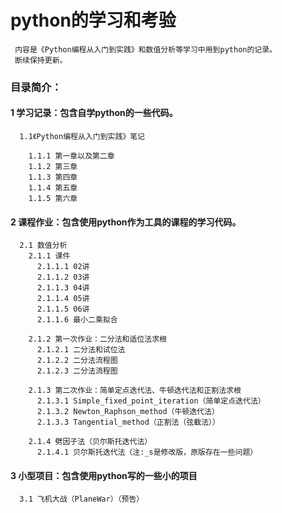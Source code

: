 # **python的学习和考验**
     内容是《Python编程从入门到实践》和数值分析等学习中用到python的记录。
     断续保持更新。
     

### 目录简介：
#### 1 学习记录：包含自学python的一些代码。
      1.1《Python编程从入门到实践》笔记
      
        1.1.1 第一章以及第二章
        1.1.2 第三章
        1.1.3 第四章
        1.1.4 第五章
        1.1.5 第六章
        
#### 2 课程作业：包含使用python作为工具的课程的学习代码。
      2.1 数值分析
        2.1.1 课件
          2.1.1.1 02讲
          2.1.1.2 03讲
          2.1.1.3 04讲
          2.1.1.4 05讲
          2.1.1.5 06讲
          2.1.1.6 最小二乘拟合
          
        2.1.2 第一次作业：二分法和适位法求根
          2.1.2.1 二分法和试位法
          2.1.2.2 二分法流程图
          2.1.2.3 二分法流程图
          
        2.1.3 第二次作业：简单定点迭代法、牛顿迭代法和正割法求根
          2.1.3.1 Simple_fixed_point_iteration（简单定点迭代法）
          2.1.3.2 Newton_Raphson_method（牛顿迭代法）
          2.1.3.3 Tangential_method（正割法（弦截法））
          
        2.1.4 劈因子法（贝尔斯托迭代法）
          2.1.4.1 贝尔斯托迭代法（注:_s是修改版，原版存在一些问题）
      
#### 3 小型项目：包含使用python写的一些小的项目
      3.1 飞机大战（PlaneWar）（预告）
